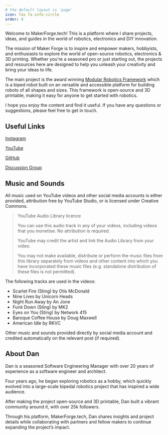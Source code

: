 ```yaml
---
# the default layout is 'page'
icon: fas fa-info-circle
order: 4
---
```


Welcome to MakerForge.tech! This is a platform where I share projects, ideas, and guides in the world of robotics, electronics and DIY innovation.

The mission of Maker Forge is to inspire and empower makers, hobbyists, and enthusiasts to explore the world of open-source robotics, electronics & 3D printing. Whether you're a seasoned pro or just starting out, the projects and resources here are designed to help you unleash your creativity and bring your ideas to life.

The main project is the award winning [Modular Robotics Framework](/modular-biped/) which is a biped robot built on an versatile and accessible platform for building robots of all shapes and sizes. This framework is open-source and 3D printable, making it easy for anyone to get started with robotics.

I hope you enjoy the content and find it useful. If you have any questions or suggestions, please feel free to get in touch.

## Useful Links

[Instagram](https://www.instagram.com/dan.makes.things/)

[YouTube](https://www.youtube.com/DanMakesThings)

[GitHub](https://bit.ly/modular-biped)

[Discussion Group](https://bit.ly/makerforge-community)

## Music and Sounds

All music used on YouTube videos and other social media accounts is either provided, attribution free by YouTube Studio, or is licensed under Creative Commons.

> YouTube Audio Library licence
>
> You can use this audio track in any of your videos, including videos that you monetise. No attribution is required.
>
> YouTube may credit the artist and link the Audio Library from your video.
>
> You may not make available, distribute or perform the music files from this library separately from videos and other content into which you have incorporated these music files (e.g. standalone distribution of these files is not permitted).

The following tracks are used in the videos:

- Scarlet Fire (Sting) by Otis McDonald
- Nine Lives by Unicorn Heads
- Night Run Away by An Jone
- Funk Down (Sting) by MK2
- Eyes on You (Sting) by Network 415
- Baroque Coffee House by Doug Maxwell
- American Idle by RKVC

Other music and sounds provided directly by social media account and credited automatically on the relevant post (if required).

## About Dan

Dan is a seasoned Software Engineering Manager with over 20 years of experience as a software engineer and architect. 

Four years ago, he began exploring robotics as a hobby, which quickly evolved into a large-scale bipedal robotics project that has inspired a wide audience. 

After making the project open-source and 3D printable, Dan built a vibrant community around it, with over 25k followers. 

Through his platform, MakerForge.tech, Dan shares insights and project details while collaborating with partners and fellow makers to continue expanding the project’s impact.